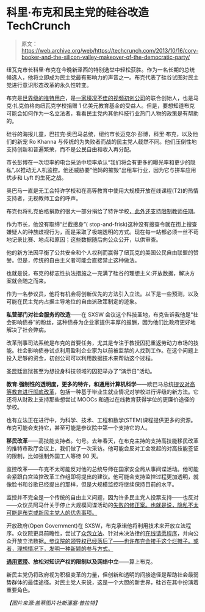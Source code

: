 # 科里·布克和民主党的硅谷改造 TechCrunch

> 原文：<https://web.archive.org/web/https://techcrunch.com/2013/10/16/cory-booker-and-the-silicon-valley-makeover-of-the-democratic-party/>

纽瓦克市长科里·布克在今晚新泽西的特别选举中轻松获胜。作为一名长期的总统候选人，他将立即成为民主党最有影响力的声音之一。布克代表了硅谷试图对民主党进行意识形态改革的永久性转变。

布克是[世界级的推特用户](https://web.archive.org/web/20221209215427/http://content.time.com/time/nation/article/0,8599,2039945,00.html)，是[一家境况不佳的视频初创公司](https://web.archive.org/web/20221209215427/https://beta.techcrunch.com/2013/10/13/magnify-waywire/)的联合创始人，也是马克·扎克伯格向纽瓦克学校捐赠 1 亿美元教育基金的受益人。但是，要想知道布克可能会如何作为一名立法者，看看民主党内其他科技行业热门人物的政策是有帮助的。

硅谷的海报儿童，巴拉克·奥巴马总统，纽约市长迈克尔·彭博，科里·布克，以及他们的新宠 Ro Khanna 与传统的为失败者而战的民主党人截然不同。他们压倒性地支持创新和普遍繁荣，而不是公民自由和收入再分配。

市长彭博在一次坦率的电台采访中坦率承认“我们将会有更多的曝光率和更少的隐私”,以推动无人机监控。他还威胁要“他妈的摧毁”出租车行业，因为它与拼车应用优步和 Lyft 的生死之战。

奥巴马一直是无工会特许学校和在高等教育中使用大规模开放在线课程(T2)的热情支持者，无视教师工会的呼声。

布克也将扎克伯格捐款的很大一部分捐给了特许学校[，此外还支持限制教师任期](https://web.archive.org/web/20221209215427/http://www.washingtonpost.com/blogs/answer-sheet/post/cory-booker-has-crossed-the-aisle-before--on-school-reform/2012/05/23/gIQAxQ7kjU_blog.html)。

作为市长，他没有取缔“拦截搜身”( stop-and-frisk)这种没有搜查令就在街上搜查嫌疑人的种族歧视行为，而是采取了极端透明的方式。现在每一站都必须一丝不苟地记录比赛、地点和原因；这些数据随后向公众公开，以供审查。

他的新方法因平衡了公共安全和个人权利而赢得了纽瓦克的美国公民自由联盟的赞誉。但是，传统的自由主义者可能会直接禁止这种做法。

也就是说，布克的标志性执法措施之一充满了硅谷的理想主义:开放数据，解决方案就会随之而来。

作为一名参议员，他将有机会将创新优先的方法引入立法。以下是一些预测，以及可能在民主党内占据主导地位的自由派政策制定的迹象。

**私营部门对社会服务的改造**——在 SXSW 会议这个科技圣地，布克告诉我他是“社会影响债券”的粉丝，这种债券为企业家提供丰厚的报酬，因为他们比政府更好地解决了社会弊病。

改革刑事司法系统是布克的首要任务，尤其是专注于教授囚犯重返劳动力市场的技能。社会影响债券试点利用盈利企业家为以前被监禁的人找到工作。在这个问题上投入足够的资金，初创公司可以利用数据技术来帮助这个过程。

圣昆廷监狱甚至为想投身科技领域的囚犯举办了“演示日”活动。

**教育:强制性的透明度，更多的特许，和通用计算机科学**——欧巴马总统[提议对高等教育进行彻底改革](https://web.archive.org/web/20221209215427/https://beta.techcrunch.com/2013/08/22/why-obamas-radical-education-plan-could-finally-disrupt-higher-education/)，包括一种基于毕业生就业情况对学校进行评级的新方法。它还将从财政上支持那些想尝试 MOOCs 和通过在线教育获得学位的更廉价途径的学校。

也有立法正在进行中，为科学、技术、工程和数学(STEM)课程提供更多的资源。布克可能会支持它，甚至可能是参议院中第一个支持它的人。

**移民改革**——高技能支持者。句号。去年春天，在布克主持的支持高技能移民改革的推特市政厅会议上，我们做了一次采访。他可能会反对工会发起的对高技能签证的限制，比如强制外国工人等待 90 天。

监控改革——布克不太可能反对他的总统导师在国家安全局从事间谍活动。他可能会紧跟白宫监控改革工作组即将提出的建议。他可能会支持监控过程更加透明，就像脸书和谷歌已经提出的那样，但是大规模监控将继续保持目前的水平。

监控并不完全是一个传统的自由主义问题，因为许多民主党人投票支持——也反对——众议员阿马什关于停止大规模间谍活动的[失败的修正案。也就是说，隐私不太可能是布克或新民主党人的优先事项。](https://web.archive.org/web/20221209215427/https://beta.techcrunch.com/2013/07/24/rep-amashs-amendment-to-defund-the-nsas-domestic-phone-metadata-program-fails-205-217/)

开放政府(Open Government)在 SXSW，布克承诺他将利用技术来开放立法程序。众议院更具前瞻性，尝试了[众包立法](https://web.archive.org/web/20221209215427/https://beta.techcrunch.com/2012/06/11/congressman-issa-opengov-foundatio/)、针对未决法律的[在线请愿程序](https://web.archive.org/web/20221209215427/http://www.washingtonpost.com/blogs/post-politics/wp/2013/06/04/cantor-web-site-seeks-citizen-co-sponsors-for-bills/)，并向公众开放立法数据[。参议院的领导权已经落后了——也许布克会接手这个烂摊子。或者，理想情况下，发明一种新颖的参与方式。](https://web.archive.org/web/20221209215427/http://strata.oreilly.com/2013/01/u-s-house-open-data-open-government.html)

**[通用宽带](https://web.archive.org/web/20221209215427/http://arstechnica.com/tech-policy/2013/04/legislation-would-provide-subsidies-for-low-income-broadband-access/)、放松对知识产权的限制以及网络中立**——算上布克。

新民主党仍将政府视为积极变革的力量，但创新和透明的间接途径是帮助社会最弱势群体的最佳途径。对民主党人来说，这是一个大胆的新世界，硅谷在其中扮演着重要角色。

*【图片来源:盖蒂图片社斯潘塞·普拉特】*